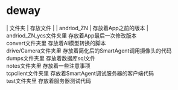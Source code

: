 # deway
|         文件夹          |      存放文件      |
|    andriod_ZN          | 存放着App之前的版本 |  
andriod_ZN_ycs文件夹里    存放着App最后一次修改版本  
convert文件夹里           存放着AI模型转换的脚本  
drive/Camera文件夹里      存放着简化后的SmartAgent调用摄像头的代码  
dumps文件夹里             存放着数据库sql文件  
notes文件夹里             存放着一些注意事项  
tcpclient文件夹里         存放着SmartAgent调试服务器的客户端代码  
test文件夹里              存放着服务器测试代码  
